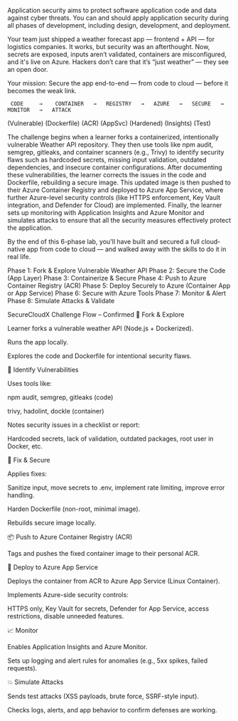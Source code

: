 Application security aims to protect software application code and data against cyber threats. You can and should apply application security during all phases of development, including design, development, and deployment.


Your team just shipped a weather forecast app — frontend + API — for logistics companies. It works, but security was an afterthought.
Now, secrets are exposed, inputs aren’t validated, containers are misconfigured, and it's live on Azure.
Hackers don’t care that it’s “just weather” — they see an open door.

Your mission: Secure the app end-to-end — from code to cloud — before it becomes the weak link.

     
     
     CODE     →    CONTAINER   →   REGISTRY   →   AZURE   →   SECURE   →   MONITOR   →   ATTACK
  (Vulnerable)    (Dockerfile)     (ACR)         (AppSvc)     (Hardened)   (Insights)   (Test)

The challenge begins when a learner forks a containerized, intentionally vulnerable Weather API repository. They then use tools like npm audit, semgrep, gitleaks, and container scanners (e.g., Trivy) to identify security flaws such as hardcoded secrets, missing input validation, outdated dependencies, and insecure container configurations. After documenting these vulnerabilities, the learner corrects the issues in the code and Dockerfile, rebuilding a secure image. This updated image is then pushed to their Azure Container Registry and deployed to Azure App Service, where further Azure-level security controls (like HTTPS enforcement, Key Vault integration, and Defender for Cloud) are implemented. Finally, the learner sets up monitoring with Application Insights and Azure Monitor and simulates attacks to ensure that all the security measures effectively protect the application.

 By the end of this 6-phase lab, you'll have built and secured a full cloud-native app from code to cloud — and walked away with the skills to do it in real life.

Phase 1: Fork & Explore Vulnerable Weather API
Phase 2: Secure the Code (App Layer)
Phase 3: Containerize & Secure
Phase 4: Push to Azure Container Registry (ACR)
Phase 5: Deploy Securely to Azure (Container App or App Service)
Phase 6: Secure with Azure Tools
Phase 7: Monitor & Alert
Phase 8: Simulate Attacks & Validate

SecureCloudX Challenge Flow – Confirmed
🧪 Fork & Explore

Learner forks a vulnerable weather API (Node.js + Dockerized).

Runs the app locally.

Explores the code and Dockerfile for intentional security flaws.

🔎 Identify Vulnerabilities

Uses tools like:

npm audit, semgrep, gitleaks (code)

trivy, hadolint, dockle (container)

Notes security issues in a checklist or report:

Hardcoded secrets, lack of validation, outdated packages, root user in Docker, etc.

🔧 Fix & Secure

Applies fixes:

Sanitize input, move secrets to .env, implement rate limiting, improve error handling.

Harden Dockerfile (non-root, minimal image).

Rebuilds secure image locally.

📦 Push to Azure Container Registry (ACR)

Tags and pushes the fixed container image to their personal ACR.

🚀 Deploy to Azure App Service

Deploys the container from ACR to Azure App Service (Linux Container).

Implements Azure-side security controls:

HTTPS only, Key Vault for secrets, Defender for App Service, access restrictions, disable unneeded features.

📈 Monitor

Enables Application Insights and Azure Monitor.

Sets up logging and alert rules for anomalies (e.g., 5xx spikes, failed requests).

💥 Simulate Attacks

Sends test attacks (XSS payloads, brute force, SSRF-style input).

Checks logs, alerts, and app behavior to confirm defenses are working.

